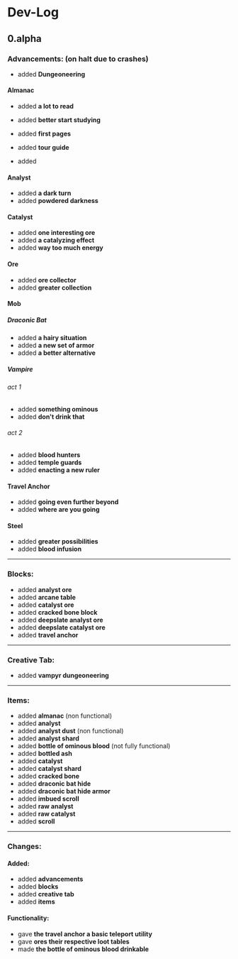 # Dev-Log

## 0.alpha

### Advancements: (on halt due to crashes)

- added <b>Dungeoneering</b>

#### Almanac
- added <b>a lot to read</b>
- added <b>better start studying</b>
- added <b>first pages</b>
- added <b>tour guide</b>

- added <b></b>

#### Analyst
- added <b>a dark turn</b>
- added <b>powdered darkness</b>

#### Catalyst
- added <b>one interesting ore</b>
- added <b>a catalyzing effect</b>
- added <b>way too much energy</b>

#### Ore
- added <b>ore collector</b>
- added <b>greater collection</b>

#### Mob

##### Draconic Bat
- added <b>a hairy situation</b>
- added <b>a new set of armor</b>
- added <b>a better alternative</b>

##### Vampire

###### act 1
- added <b>something ominous</b>
- added <b>don't drink that</b>

###### act 2
- added <b>blood hunters</b>
- added <b>temple guards</b>
- added <b>enacting a new ruler</b>

#### Travel Anchor
- added <b>going even further beyond</b>
- added <b>where are you going</b>

#### Steel
- added <b>greater possibilities</b>
- added <b>blood infusion</b>

<hr>

### Blocks:
- added <b>analyst ore</b>
- added <b>arcane table</b>
- added <b>catalyst ore</b>
- added <b>cracked bone block</b>
- added <b>deepslate analyst ore</b>
- added <b>deepslate catalyst ore</b>
- added <b>travel anchor</b>

<hr>

### Creative Tab:
- added <b>vampyr dungeoneering</b>

<hr>

### Items:
- added <b>almanac</b> (non functional)
- added <b>analyst</b>
- added <b>analyst dust</b> (non functional)
- added <b>analyst shard</b>
- added <b>bottle of ominous blood</b> (not fully functional)
- added <b>bottled ash</b>
- added <b>catalyst</b>
- added <b>catalyst shard</b>
- added <b>cracked bone</b>
- added <b>draconic bat hide</b>
- added <b>draconic bat hide armor</b>
- added <b>imbued scroll</b>
- added <b>raw analyst</b>
- added <b>raw catalyst</b>
- added <b>scroll</b>

<hr>

### Changes:

#### Added:
- added <b>advancements</b>
- added <b>blocks</b>
- added <b>creative tab</b>
- added <b>items</b>

#### Functionality:
- gave <b>the travel anchor a basic teleport utility</b>
- gave <b>ores their respective loot tables</b>
- made <b>the bottle of ominous blood drinkable</b>
